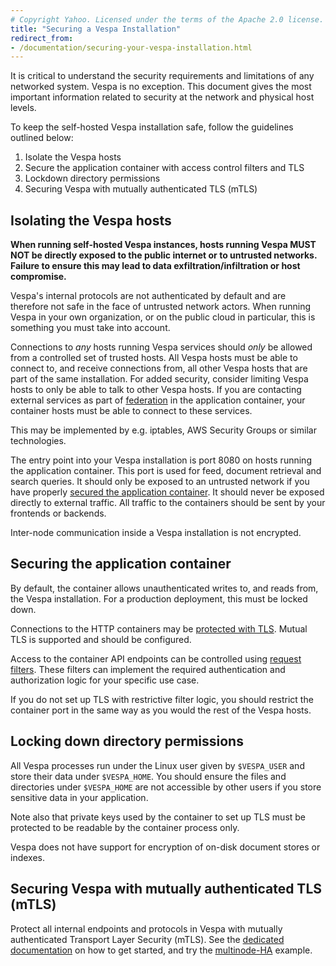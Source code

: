 ```yaml
---
# Copyright Yahoo. Licensed under the terms of the Apache 2.0 license. See LICENSE in the project root.
title: "Securing a Vespa Installation"
redirect_from:
- /documentation/securing-your-vespa-installation.html
---
```


It is critical to understand the security requirements and limitations
of any networked system. Vespa is no exception. This document gives the most
important information related to security at the network and physical host levels.
 
To keep the self-hosted Vespa installation safe, follow the guidelines outlined below:

1. Isolate the Vespa hosts
2. Secure the application container with access control filters and TLS
3. Lockdown directory permissions
4. Securing Vespa with mutually authenticated TLS (mTLS)



## Isolating the Vespa hosts

**When running self-hosted Vespa instances, hosts running Vespa MUST NOT be directly exposed 
to the public internet or to untrusted networks. Failure to ensure this may lead to data 
exfiltration/infiltration or host compromise.**
 
Vespa's internal protocols are not authenticated by default and are therefore not safe
in the face of untrusted network actors.
When running Vespa in your own organization, or on the public cloud in particular, this
is something you must take into account.
 
Connections to _any_ hosts running Vespa services should _only_ be allowed from
a controlled set of trusted hosts. All Vespa hosts must be able to connect
to, and receive connections from, all other Vespa hosts that are part of the
same installation. For added security, consider limiting Vespa hosts to only
be able to talk to other Vespa hosts. If you are contacting external services
as part of [federation](federation.html) in the application container, your
container hosts must be able to connect to these services.
 
This may be implemented by e.g. iptables, AWS Security Groups or similar technologies.
 
The entry point into your Vespa installation is port 8080 on hosts running the
application container. This port is used for feed, document retrieval and search
queries. It should only be exposed to an untrusted network if you have properly
[secured the application container](#securing-the-application-container). It
should never be exposed directly to external traffic. All traffic to the containers
should be sent by your frontends or backends.
 
Inter-node communication inside a Vespa installation is not encrypted.



## Securing the application container

By default, the container allows unauthenticated writes to, and reads from, the Vespa installation.
For a production deployment, this must be locked down.
 
Connections to the HTTP containers may be [protected with TLS](jdisc/http-server-and-filters.html#tls).
Mutual TLS is supported and should be configured.
 
Access to the container API endpoints can be controlled using
[request filters](jdisc/http-server-and-filters.html#set-up-filter-chains).
These filters can implement the required authentication and authorization logic
for your specific use case.
 
If you do not set up TLS with restrictive filter logic, you should restrict the
container port in the same way as you would the rest of the Vespa hosts.



## Locking down directory permissions

All Vespa processes run under the Linux user given by `$VESPA_USER` and store their
data under `$VESPA_HOME`. You should ensure the files and directories under
`$VESPA_HOME` are not accessible by other users if you store sensitive data in your application.

Note also that private keys used by the container to set up TLS must be protected 
to be readable by the container process only.
 
Vespa does not have support for encryption of on-disk document stores or indexes.



## Securing Vespa with mutually authenticated TLS (mTLS)

Protect all internal endpoints and protocols in Vespa with mutually authenticated Transport Layer Security (mTLS).
See the [dedicated documentation](mtls.html) on how to get started,
and try the [multinode-HA](https://github.com/vespa-engine/sample-apps/tree/master/examples/operations/multinode-HA)
example.
